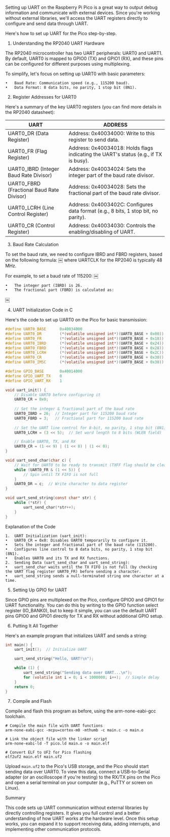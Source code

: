 Setting up UART on the Raspberry Pi Pico is a great way to output debug information and communicate with external devices. Since you're working without external libraries, we'll access the UART registers directly to configure and send data through UART.

Here's how to set up UART for the Pico step-by-step.

1. Understanding the RP2040 UART Hardware

The RP2040 microcontroller has two UART peripherals: UART0 and UART1. By default, UART0 is mapped to GPIO0 (TX) and GPIO1 (RX), and these pins can be configured for different purposes using multiplexing.

To simplify, let's focus on setting up UART0 with basic parameters:

	•	Baud Rate: Communication speed (e.g., 115200 baud).
	•	Data Format: 8 data bits, no parity, 1 stop bit (8N1).

2. Register Addresses for UART0

Here's a summary of the key UART0 registers (you can find more details in the RP2040 datasheet):

| UART | ADDRESS |
|-|-|
| UART0_DR (Data Register) |  Address: 0x40034000: Write to this register to send data. |
| UART0_FR (Flag Register) |  Address: 0x40034018: Holds flags indicating the UART's status (e.g., if TX is busy). |
| UART0_IBRD (Integer Baud Rate Divisor) |  Address: 0x40034024: Sets the integer part of the baud rate divisor. |
| UART0_FBRD (Fractional Baud Rate Divisor) |  Address: 0x40034028: Sets the fractional part of the baud rate divisor. |
| UART0_LCRH (Line Control Register) |  Address: 0x4003402C: Configures data format (e.g., 8 bits, 1 stop bit, no parity). |
| UART0_CR (Control Register) |  Address: 0x40034030: Controls the enabling/disabling of UART. |

3. Baud Rate Calculation

To set the baud rate, we need to configure IBRD and FBRD registers, based on the following formula:
￼
where UARTCLK for the RP2040 is typically 48 MHz.

For example, to set a baud rate of 115200:
￼

	•	The integer part (IBRD) is 26.
	•	The fractional part (FBRD) is calculated as:
￼

4. UART Initialization Code in C

Here's the code to set up UART0 on the Pico for basic transmission:

```c
#define UART0_BASE      0x40034000
#define UART0_DR        (*(volatile unsigned int*)(UART0_BASE + 0x00))
#define UART0_FR        (*(volatile unsigned int*)(UART0_BASE + 0x18))
#define UART0_IBRD      (*(volatile unsigned int*)(UART0_BASE + 0x24))
#define UART0_FBRD      (*(volatile unsigned int*)(UART0_BASE + 0x28))
#define UART0_LCRH      (*(volatile unsigned int*)(UART0_BASE + 0x2C))
#define UART0_CR        (*(volatile unsigned int*)(UART0_BASE + 0x30))
#define UART0_IMSC      (*(volatile unsigned int*)(UART0_BASE + 0x38))

#define GPIO_BASE       0x40014000
#define GPIO_UART_TX    0
#define GPIO_UART_RX    1

void uart_init() {
    // Disable UART0 before configuring it
    UART0_CR = 0x0;
    
    // Set the integer & fractional part of the baud rate
    UART0_IBRD = 26;  // Integer part for 115200 baud rate
    UART0_FBRD = 3;   // Fractional part for 115200 baud rate
    
    // Set the UART line control for 8-bit, no parity, 1 stop bit (8N1)
    UART0_LCRH = (3 << 5);  // Set word length to 8 bits (WLEN field)

    // Enable UART0, TX, and RX
    UART0_CR = (1 << 9) | (1 << 8) | (1 << 0);
}

void uart_send_char(char c) {
    // Wait for UART0 to be ready to transmit (TXFF flag should be clear)
    while (UART0_FR & (1 << 5)) {
        // Spin until TX FIFO is not full
    }
    UART0_DR = c;  // Write character to data register
}

void uart_send_string(const char* str) {
    while (*str) {
        uart_send_char(*str++);
    }
}
```

Explanation of the Code

	1.	UART Initialization (uart_init):
	•	UART0_CR = 0x0: Disables UART0 temporarily to configure it.
	•	Sets the integer and fractional part of the baud rate (115200).
	•	Configures line control to 8 data bits, no parity, 1 stop bit (8N1).
	•	Enables UART0 and its TX and RX functions.
	2.	Sending Data (uart_send_char and uart_send_string):
	•	uart_send_char waits until the TX FIFO is not full (by checking the UART flag register UART0_FR) before sending a character.
	•	uart_send_string sends a null-terminated string one character at a time.

5. Setting Up GPIO for UART

Since GPIO pins are multiplexed on the Pico, configure GPIO0 and GPIO1 for UART functionality. You can do this by writing to the GPIO function select register (IO_BANK0), but to keep it simple, you can use the default UART pins GPIO0 and GPIO1 directly for TX and RX without additional GPIO setup.

6. Putting It All Together

Here's an example program that initializes UART and sends a string:

```c
int main() {
    uart_init();  // Initialize UART

    uart_send_string("Hello, UART!\n");

    while (1) {
        uart_send_string("Sending data over UART...\n");
        for (volatile int i = 0; i < 1000000; i++);  // Simple delay
    }
    return 0;
}
```

7. Compile and Flash

Compile and flash this program as before, using the arm-none-eabi-gcc toolchain.

```shell
# Compile the main file with UART functions
arm-none-eabi-gcc -mcpu=cortex-m0 -mthumb -c main.c -o main.o

# Link the object file with the linker script
arm-none-eabi-ld -T pico.ld main.o -o main.elf

# Convert ELF to UF2 for Pico flashing
elf2uf2 main.elf main.uf2
```

Upload `main.uf2` to the Pico's USB storage, and the Pico should start sending data over UART0. To view this data, connect a USB-to-Serial adapter (or an oscilloscope if you're testing) to the RX/TX pins on the Pico and open a serial terminal on your computer (e.g., PuTTY or screen on Linux).

Summary

This code sets up UART communication without external libraries by directly controlling registers. It gives you full control and a better understanding of how UART works at the hardware level. Once this setup works, you can expand it to support receiving data, adding interrupts, and implementing other communication protocols.

